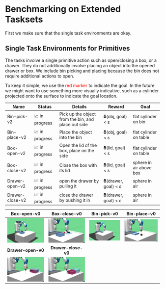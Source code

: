 
# Benchmarking on Extended Tasksets

First we make sure that the single task environments are okay.



## Single Task Environments for Primitives

The tasks involve a single primitive action such as
open/closing a box, or a drawer. They do not additionally
involve placing an object into the opened drawer or box.
We include bin picking and placing because the bin does
not require additional actions to open.

To keep it simple, we use the <span style="color:red">red marker</span>
to indicate the goal. In the future we might want to use something more
visually indicative, such as a cylinder projected onto the surface
to indicate the goal location.

 Name            | Status         | Details                                             | Reward              | Goal 
---------------- | -------------- | --------------------------------------------------- | ------------------- | ------
 Bin-pick-v2     | 📈 in progress | Pick up the object from the bin, and place out side | 𝛅(obj, goal) < ε    | flat cylinder on bin
 Bin-place-v2    | 📈 in progress | Place the object into the bin                       | 𝛅(obj, goal) < ε    | flat cylinder on table
 Box-open-v2     | 📈 in progress | Open the lid of the box, place on the side          | 𝛅(lid, goal) < ε    | flat cylinder on table
 Box-close-v2    | 📈 in progress | Close the box with its lid                          | 𝛅(lid, goal) < ε    | sphere in air above box
 Drawer-open-v2  | 📈 in progress | open the drawer by pulling it                       | 𝛅(drawer, goal) < ε | sphere in air
 Drawer-close-v2 | 📈 in progress | close the drawer by pushing it in                   | 𝛅(drawer, goal) < ε | sphere in air

 Box-open-v0 | Box-close-v0 | Bin-pick-v0 | Bin-place-v0
 :---------: | :----------: | :---------: | :----------: 
 <img style="align-self:center;" src="figures/Box-open-v0.png" /> | <img style="align-self:center;" src="figures/Box-close-v0.png" /> | <img style="align-self:center;" src="figures/Bin-pick-v0.png" /> | <img style="align-self:center;" src="figures/Bin-place-v0.png" />
 **Drawer-open-v0** | **Drawer-close-v0** | 
 <img style="align-self:center;" src="figures/Drawer-open-v0.png" /> | <img style="align-self:center;" src="figures/Drawer-close-v0.png" /> |

